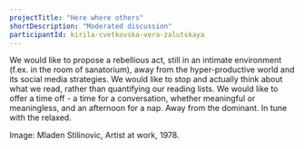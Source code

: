```yaml
---
projectTitle: "Here where others"
shortDescription: "Moderated discussion"
participantId: kirila-cvetkovska-vera-zalutskaya
---
```


We would like to propose a rebellious act, still in an intimate environment (f.ex. in the room of sanatorium), away from the hyper-productive world and its social media strategies. We would like to stop and actually think about what we read, rather than quantifying our reading lists. We would like to offer a time off - a time for a conversation, whether meaningful or meaningless, and an afternoon for a nap. Away from the dominant. In tune with the relaxed.

Image: Mladen Stilinovic, Artist at work, 1978.
